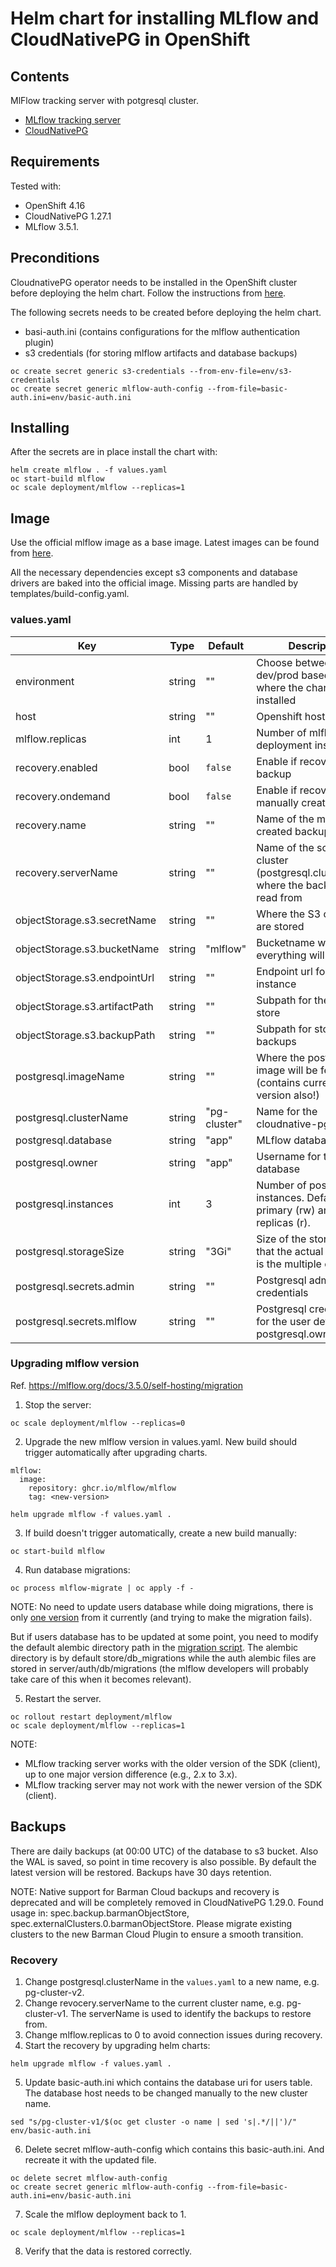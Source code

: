 
# Helm chart for installing MLflow and CloudNativePG in OpenShift

## Contents

MlFlow tracking server with potgresql cluster.

* [MLflow tracking server](https://mlflow.org/docs/latest/self-hosting/architecture/tracking-server/)
* [CloudNativePG](https://cloudnative-pg.io/documentation/1.27/)

## Requirements

Tested with: 
 * OpenShift 4.16
 * CloudNativePG 1.27.1
 * MLflow 3.5.1.

## Preconditions

CloudnativePG operator needs to be installed in the OpenShift cluster before deploying the helm chart. Follow the instructions from [here](https://cloudnative-pg.io/documentation/1.27/getting-started/installation/).

The following secrets needs to be created before deploying the helm chart.

* basi-auth.ini (contains configurations for the mlflow authentication plugin)
* s3 credentials (for storing mlflow artifacts and database backups)

```
oc create secret generic s3-credentials --from-env-file=env/s3-credentials
oc create secret generic mlflow-auth-config --from-file=basic-auth.ini=env/basic-auth.ini
```

## Installing

After the secrets are in place install the chart with:
```
helm create mlflow . -f values.yaml
oc start-build mlflow
oc scale deployment/mlflow --replicas=1
```

## Image

Use the official mlflow image as a base image. Latest images can be found from [here](https://github.com/mlflow/mlflow/pkgs/container/mlflow).

All the necessary dependencies except s3 components and database drivers are baked into the official image. Missing parts are handled by templates/build-config.yaml.

### values.yaml

| Key | Type | Default | Description |
|-----|------|---------|-------------|
| environment | string | "" | Choose between dev/prod based on where the charts will be installed |
| host | string | "" | Openshift host URI |
| mlflow.replicas | int | 1 | Number of mlflow deployment instances |
| recovery.enabled | bool | `false` | Enable if recovering from backup |
| recovery.ondemand | bool | `false` | Enable if recovering from manually created backup |
| recovery.name | string | "" | Name of the manually created backup |
| recovery.serverName | string | "" | Name of the source cluster (postgresql.clusterName) where the backups are read from |
| objectStorage.s3.secretName | string | "" | Where the S3 credentials are stored |
| objectStorage.s3.bucketName | string | "mlflow" | Bucketname where everything will be stored |
| objectStorage.s3.endpointUrl | string | "" | Endpoint url for the S3 instance |
| objectStorage.s3.artifactPath | string | "" | Subpath for the artifact store |
| objectStorage.s3.backupPath | string | "" | Subpath for storing the backups |
| postgresql.imageName | string | "" | Where the postgresql image will be fetched (contains currently the version also!) |
| postgresql.clusterName | string | "pg-cluster" | Name for the cloudnative-pg cluster |
| postgresql.database | string | "app" | MLflow database name |
| postgresql.owner | string | "app" | Username for the MLflow database |
| postgresql.instances | int | 3 | Number of postgresql instances. Default: 1 primary (rw) and 2 replicas (r). |
| postgresql.storageSize | string | "3Gi" | Size of the storage. Note that the actual size used is the multiple of intances |
| postgresql.secrets.admin | string | "" | Postgresql admin credentials |
| postgresql.secrets.mlflow | string | "" | Postgresql credentials for the user defined in postgresql.owner |


### Upgrading mlflow version

Ref. https://mlflow.org/docs/3.5.0/self-hosting/migration

1. Stop the server:
```
oc scale deployment/mlflow --replicas=0
```
2. Upgrade the new mlflow version in values.yaml. New build should trigger automatically after upgrading charts.
```
mlflow:
  image:
    repository: ghcr.io/mlflow/mlflow
    tag: <new-version>

helm upgrade mlflow -f values.yaml .
```

3. If build doesn't trigger automatically, create a new build manually:
```
oc start-build mlflow
```

4. Run database migrations:
```
oc process mlflow-migrate | oc apply -f -
```

NOTE:
No need to update users database while doing migrations, there is only [one version](https://github.com/mlflow/mlflow/tree/2e9f23c8e5f82ade41cc524752fbce66bbb0665b/mlflow/server/auth/db/migrations/versions) from it currently (and trying to make the migration fails).

But if users database has to be updated at some point, you need to modify the default alembic directory path in the [migration script](https://github.com/mlflow/mlflow/blob/fad68cc2848e9c5da4992a3b08010818cf6d365f/mlflow/store/db/utils.py#L218). The alembic directory is by default store/db_migrations while the auth alembic files are stored in server/auth/db/migrations (the mlflow developers will probably take care of this when it becomes relevant).

5. Restart the server.
```
oc rollout restart deployment/mlflow
oc scale deployment/mlflow --replicas=1
```

NOTE: 
* MLflow tracking server works with the older version of the SDK (client), up to one major version difference (e.g., 2.x to 3.x).
* MLflow tracking server may not work with the newer version of the SDK (client).


## Backups

There are daily backups (at 00:00 UTC) of the database to s3 bucket. Also the WAL is saved, so point in time recovery is also possible. 
By default the latest version will be restored. Backups have 30 days retention.

NOTE: Native support for Barman Cloud backups and recovery is deprecated and will be completely removed in CloudNativePG 1.29.0. Found usage in: spec.backup.barmanObjectStore, spec.externalClusters.0.barmanObjectStore. Please migrate existing clusters to the new Barman Cloud Plugin to ensure a smooth transition.

### Recovery

1. Change postgresql.clusterName in the `values.yaml` to a new name, e.g. pg-cluster-v2. 
2. Change revocery.serverName to the current cluster name, e.g. pg-cluster-v1. The serverName is used to identify the backups to restore from.
3. Change mlflow.replicas to 0 to avoid connection issues during recovery.
4. Start the recovery by upgrading helm charts:
```
helm upgrade mlflow -f values.yaml .
```
5. Update basic-auth.ini which contains the database uri for users table. The database host needs to be changed manually to the new cluster name.
```
sed "s/pg-cluster-v1/$(oc get cluster -o name | sed 's|.*/||')/" env/basic-auth.ini
```
6. Delete secret mlflow-auth-config which contains this basic-auth.ini. And recreate it with the updated file.
```
oc delete secret mlflow-auth-config
oc create secret generic mlflow-auth-config --from-file=basic-auth.ini=env/basic-auth.ini
```
7. Scale the mlflow deployment back to 1.
```
oc scale deployment/mlflow --replicas=1
```
8. Verify that the data is restored correctly.


